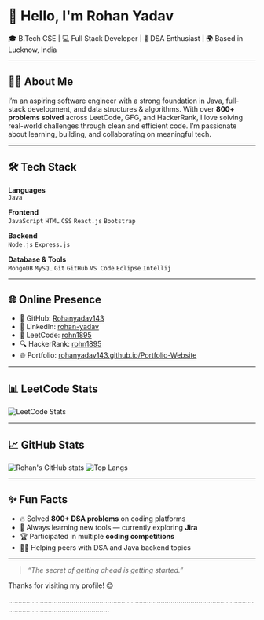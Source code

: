 # 👋 Hello, I'm Rohan Yadav

🎓 B.Tech CSE | 💻 Full Stack Developer | 🧠 DSA Enthusiast | 🌍 Based in Lucknow, India

---

## 🧑‍💻 About Me

I’m an aspiring software engineer with a strong foundation in Java, full-stack development, and data structures & algorithms. With over **800+ problems solved** across LeetCode, GFG, and HackerRank, I love solving real-world challenges through clean and efficient code. I’m passionate about learning, building, and collaborating on meaningful tech.

---

## 🛠️ Tech Stack

**Languages**  
`Java`

**Frontend**  
`JavaScript` `HTML` `CSS` `React.js` `Bootstrap`

**Backend**  
`Node.js` `Express.js` 

**Database & Tools**  
`MongoDB` `MySQL` `Git` `GitHub` `VS Code` `Eclipse` `Intellij`  

---

## 🌐 Online Presence

- 🔗 GitHub: [Rohanyadav143](https://github.com/Rohanyadav143)
- 💼 LinkedIn: [rohan-yadav](https://www.linkedin.com/in/rohan-yadav-20b064255/)
- 🧠 LeetCode: [rohn1895](https://leetcode.com/u/rohn1895/)
- 🔍 HackerRank: [rohn1895](https://www.hackerrank.com/profile/rohn1895)
- 🌐 Portfolio: [rohanyadav143.github.io/Portfolio-Website](https://rohanyadav143.github.io/Portfolio-Website/)

---

## 📊 LeetCode Stats

![LeetCode Stats](https://leetcard.jacoblin.cool/rohn1895?ext=contest&theme=dark)

---

## 📈 GitHub Stats

![Rohan's GitHub stats](https://github-readme-stats.vercel.app/api?username=Rohanyadav143&show_icons=true&theme=tokyonight)
![Top Langs](https://github-readme-stats.vercel.app/api/top-langs/?username=Rohanyadav143&layout=compact&theme=tokyonight)

---

## ✨ Fun Facts

- 🔥 Solved **800+ DSA problems** on coding platforms  
- 🎯 Always learning new tools — currently exploring **Jira**
- 🏆 Participated in multiple **coding competitions**
- 👨‍🏫 Helping peers with DSA and Java backend topics

---

> _“The secret of getting ahead is getting started.”_

Thanks for visiting my profile! 😊

...............................................................................................................................................................................
